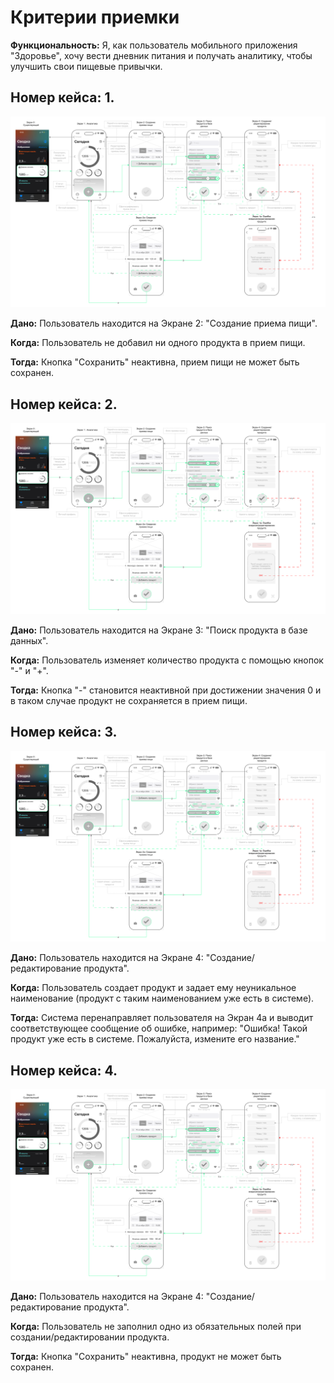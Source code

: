 # Критерии приемки

**Функциональность:** Я, как пользователь мобильного приложения "Здоровье", хочу вести дневник питания и получать аналитику, чтобы улучшить свои пищевые привычки.

## Номер кейса: 1.

![Номер кейса: 1](https://github.com/abdullahproff/BSA21_1/blob/main/Agafonova_Lisa/02_%20Wireframe.drawio.png?raw=true)

**Дано:** Пользователь находится на Экране 2: "Создание приема пищи".

**Когда:** Пользователь не добавил ни одного продукта в прием пищи.

**Тогда:** Кнопка "Сохранить" неактивна, прием пищи не может быть сохранен. 



## Номер кейса: 2.

![Номер кейса: 2](https://github.com/abdullahproff/BSA21_1/blob/main/Agafonova_Lisa/02_%20Wireframe.drawio.png?raw=true)

**Дано:** Пользователь находится на Экране 3: "Поиск продукта в базе данных".

**Когда:** Пользователь изменяет количество продукта с помощью кнопок "-" и "+".

**Тогда:** Кнопка "-" становится неактивной при достижении значения 0 и в таком случае продукт не сохраняется в прием пищи.


## Номер кейса: 3.

![Номер кейса: 3](https://github.com/abdullahproff/BSA21_1/blob/main/Agafonova_Lisa/02_%20Wireframe.drawio.png?raw=true)

**Дано:** Пользователь находится на Экране 4: "Создание/редактирование продукта".

**Когда:** Пользователь создает продукт и задает ему неуникальное наименование (продукт с таким наименованием уже есть в системе).

**Тогда:** Система перенаправляет пользователя на Экран 4а и выводит соответствующее сообщение об ошибке, например: "Ошибка! Такой продукт уже есть в системе. Пожалуйста, измените его название."



## Номер кейса: 4.

![Номер кейса: 4](https://github.com/abdullahproff/BSA21_1/blob/main/Agafonova_Lisa/02_%20Wireframe.drawio.png?raw=true)

**Дано:** Пользователь находится на Экране 4: "Создание/редактирование продукта".

**Когда:** Пользователь не заполнил одно из обязательных полей при создании/редактировании продукта.

**Тогда:** Кнопка "Сохранить" неактивна, продукт не может быть сохранен.
